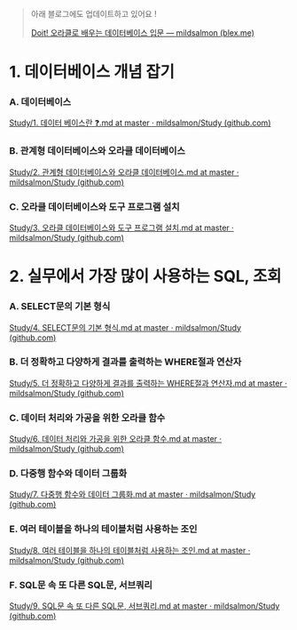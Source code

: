 > 아래 블로그에도 업데이트하고 있어요 !
>
> [Doit! 오라클로 배우는 데이터베이스 입문 — mildsalmon (blex.me)](https://blex.me/@mildsalmon/doit-%EC%98%A4%EB%9D%BC%ED%81%B4%EB%A1%9C-%EB%B0%B0%EC%9A%B0%EB%8A%94-%EB%8D%B0%EC%9D%B4%ED%84%B0%EB%B2%A0%EC%9D%B4%EC%8A%A4-%EC%9E%85%EB%AC%B8)

# 1. 데이터베이스 개념 잡기

### A. 데이터베이스

[Study/1. 데이터 베이스란 ❓.md at master · mildsalmon/Study (github.com)](https://github.com/mildsalmon/Study/blob/master/Database/Do%20it!%20%EC%98%A4%EB%9D%BC%ED%81%B4%EB%A1%9C%20%EB%B0%B0%EC%9A%B0%EB%8A%94%20%EB%8D%B0%EC%9D%B4%ED%84%B0%EB%B2%A0%EC%9D%B4%EC%8A%A4%20%EC%9E%85%EB%AC%B8/1.%20%EB%8D%B0%EC%9D%B4%ED%84%B0%EB%B2%A0%EC%9D%B4%EC%8A%A4%20%EA%B0%9C%EB%85%90%20%EC%9E%A1%EA%B8%B0/1.%20%EB%8D%B0%EC%9D%B4%ED%84%B0%20%EB%B2%A0%EC%9D%B4%EC%8A%A4%EB%9E%80%20%E2%9D%93.md)

### B. 관계형 데이터베이스와 오라클 데이터베이스

[Study/2. 관계형 데이터베이스와 오라클 데이터베이스.md at master · mildsalmon/Study (github.com)](https://github.com/mildsalmon/Study/blob/master/Database/Do%20it!%20%EC%98%A4%EB%9D%BC%ED%81%B4%EB%A1%9C%20%EB%B0%B0%EC%9A%B0%EB%8A%94%20%EB%8D%B0%EC%9D%B4%ED%84%B0%EB%B2%A0%EC%9D%B4%EC%8A%A4%20%EC%9E%85%EB%AC%B8/1.%20%EB%8D%B0%EC%9D%B4%ED%84%B0%EB%B2%A0%EC%9D%B4%EC%8A%A4%20%EA%B0%9C%EB%85%90%20%EC%9E%A1%EA%B8%B0/2.%20%EA%B4%80%EA%B3%84%ED%98%95%20%EB%8D%B0%EC%9D%B4%ED%84%B0%EB%B2%A0%EC%9D%B4%EC%8A%A4%EC%99%80%20%EC%98%A4%EB%9D%BC%ED%81%B4%20%EB%8D%B0%EC%9D%B4%ED%84%B0%EB%B2%A0%EC%9D%B4%EC%8A%A4.md)

### C. 오라클 데이터베이스와 도구 프로그램 설치

[Study/3. 오라클 데이터베이스와 도구 프로그램 설치.md at master · mildsalmon/Study (github.com)](https://github.com/mildsalmon/Study/blob/master/Database/Do%20it!%20%EC%98%A4%EB%9D%BC%ED%81%B4%EB%A1%9C%20%EB%B0%B0%EC%9A%B0%EB%8A%94%20%EB%8D%B0%EC%9D%B4%ED%84%B0%EB%B2%A0%EC%9D%B4%EC%8A%A4%20%EC%9E%85%EB%AC%B8/1.%20%EB%8D%B0%EC%9D%B4%ED%84%B0%EB%B2%A0%EC%9D%B4%EC%8A%A4%20%EA%B0%9C%EB%85%90%20%EC%9E%A1%EA%B8%B0/3.%20%EC%98%A4%EB%9D%BC%ED%81%B4%20%EB%8D%B0%EC%9D%B4%ED%84%B0%EB%B2%A0%EC%9D%B4%EC%8A%A4%EC%99%80%20%EB%8F%84%EA%B5%AC%20%ED%94%84%EB%A1%9C%EA%B7%B8%EB%9E%A8%20%EC%84%A4%EC%B9%98.md)

# 2. 실무에서 가장 많이 사용하는 SQL, 조회

### A. SELECT문의 기본 형식

[Study/4. SELECT문의 기본 형식.md at master · mildsalmon/Study (github.com)](https://github.com/mildsalmon/Study/blob/master/Database/Do%20it!%20%EC%98%A4%EB%9D%BC%ED%81%B4%EB%A1%9C%20%EB%B0%B0%EC%9A%B0%EB%8A%94%20%EB%8D%B0%EC%9D%B4%ED%84%B0%EB%B2%A0%EC%9D%B4%EC%8A%A4%20%EC%9E%85%EB%AC%B8/2.%20%EC%8B%A4%EB%AC%B4%EC%97%90%EC%84%9C%20%EA%B0%80%EC%9E%A5%20%EB%A7%8E%EC%9D%B4%20%EC%82%AC%EC%9A%A9%ED%95%98%EB%8A%94%20SQL%2C%20%EC%A1%B0%ED%9A%8C/4.%20SELECT%EB%AC%B8%EC%9D%98%20%EA%B8%B0%EB%B3%B8%20%ED%98%95%EC%8B%9D.md)

### B. 더 정확하고 다양하게 결과를 출력하는 WHERE절과 연산자

[Study/5. 더 정확하고 다양하게 결과를 출력하는 WHERE절과 연산자.md at master · mildsalmon/Study (github.com)](https://github.com/mildsalmon/Study/blob/master/Database/Do%20it!%20%EC%98%A4%EB%9D%BC%ED%81%B4%EB%A1%9C%20%EB%B0%B0%EC%9A%B0%EB%8A%94%20%EB%8D%B0%EC%9D%B4%ED%84%B0%EB%B2%A0%EC%9D%B4%EC%8A%A4%20%EC%9E%85%EB%AC%B8/2.%20%EC%8B%A4%EB%AC%B4%EC%97%90%EC%84%9C%20%EA%B0%80%EC%9E%A5%20%EB%A7%8E%EC%9D%B4%20%EC%82%AC%EC%9A%A9%ED%95%98%EB%8A%94%20SQL%2C%20%EC%A1%B0%ED%9A%8C/5.%20%EB%8D%94%20%EC%A0%95%ED%99%95%ED%95%98%EA%B3%A0%20%EB%8B%A4%EC%96%91%ED%95%98%EA%B2%8C%20%EA%B2%B0%EA%B3%BC%EB%A5%BC%20%EC%B6%9C%EB%A0%A5%ED%95%98%EB%8A%94%20WHERE%EC%A0%88%EA%B3%BC%20%EC%97%B0%EC%82%B0%EC%9E%90.md)

### C. 데이터 처리와 가공을 위한 오라클 함수

[Study/6. 데이터 처리와 가공을 위한 오라클 함수.md at master · mildsalmon/Study (github.com)](https://github.com/mildsalmon/Study/blob/master/Database/Do%20it!%20%EC%98%A4%EB%9D%BC%ED%81%B4%EB%A1%9C%20%EB%B0%B0%EC%9A%B0%EB%8A%94%20%EB%8D%B0%EC%9D%B4%ED%84%B0%EB%B2%A0%EC%9D%B4%EC%8A%A4%20%EC%9E%85%EB%AC%B8/2.%20%EC%8B%A4%EB%AC%B4%EC%97%90%EC%84%9C%20%EA%B0%80%EC%9E%A5%20%EB%A7%8E%EC%9D%B4%20%EC%82%AC%EC%9A%A9%ED%95%98%EB%8A%94%20SQL%2C%20%EC%A1%B0%ED%9A%8C/6.%20%EB%8D%B0%EC%9D%B4%ED%84%B0%20%EC%B2%98%EB%A6%AC%EC%99%80%20%EA%B0%80%EA%B3%B5%EC%9D%84%20%EC%9C%84%ED%95%9C%20%EC%98%A4%EB%9D%BC%ED%81%B4%20%ED%95%A8%EC%88%98.md)

### D. 다중행 함수와 데이터 그룹화

[Study/7. 다중행 함수와 데이터 그룹화.md at master · mildsalmon/Study (github.com)](https://github.com/mildsalmon/Study/blob/master/Database/Do%20it!%20%EC%98%A4%EB%9D%BC%ED%81%B4%EB%A1%9C%20%EB%B0%B0%EC%9A%B0%EB%8A%94%20%EB%8D%B0%EC%9D%B4%ED%84%B0%EB%B2%A0%EC%9D%B4%EC%8A%A4%20%EC%9E%85%EB%AC%B8/2.%20%EC%8B%A4%EB%AC%B4%EC%97%90%EC%84%9C%20%EA%B0%80%EC%9E%A5%20%EB%A7%8E%EC%9D%B4%20%EC%82%AC%EC%9A%A9%ED%95%98%EB%8A%94%20SQL%2C%20%EC%A1%B0%ED%9A%8C/7.%20%EB%8B%A4%EC%A4%91%ED%96%89%20%ED%95%A8%EC%88%98%EC%99%80%20%EB%8D%B0%EC%9D%B4%ED%84%B0%20%EA%B7%B8%EB%A3%B9%ED%99%94.md)

### E. 여러 테이블을 하나의 테이블처럼 사용하는 조인

[Study/8. 여러 테이블을 하나의 테이블처럼 사용하는 조인.md at master · mildsalmon/Study (github.com)](https://github.com/mildsalmon/Study/blob/master/Database/Do%20it!%20%EC%98%A4%EB%9D%BC%ED%81%B4%EB%A1%9C%20%EB%B0%B0%EC%9A%B0%EB%8A%94%20%EB%8D%B0%EC%9D%B4%ED%84%B0%EB%B2%A0%EC%9D%B4%EC%8A%A4%20%EC%9E%85%EB%AC%B8/2.%20%EC%8B%A4%EB%AC%B4%EC%97%90%EC%84%9C%20%EA%B0%80%EC%9E%A5%20%EB%A7%8E%EC%9D%B4%20%EC%82%AC%EC%9A%A9%ED%95%98%EB%8A%94%20SQL%2C%20%EC%A1%B0%ED%9A%8C/8.%20%EC%97%AC%EB%9F%AC%20%ED%85%8C%EC%9D%B4%EB%B8%94%EC%9D%84%20%ED%95%98%EB%82%98%EC%9D%98%20%ED%85%8C%EC%9D%B4%EB%B8%94%EC%B2%98%EB%9F%BC%20%EC%82%AC%EC%9A%A9%ED%95%98%EB%8A%94%20%EC%A1%B0%EC%9D%B8.md)

### F. SQL문 속 또 다른 SQL문, 서브쿼리

[Study/9. SQL문 속 또 다른 SQL문, 서브쿼리.md at master · mildsalmon/Study (github.com)](https://github.com/mildsalmon/Study/blob/master/Database/Do%20it!%20%EC%98%A4%EB%9D%BC%ED%81%B4%EB%A1%9C%20%EB%B0%B0%EC%9A%B0%EB%8A%94%20%EB%8D%B0%EC%9D%B4%ED%84%B0%EB%B2%A0%EC%9D%B4%EC%8A%A4%20%EC%9E%85%EB%AC%B8/2.%20%EC%8B%A4%EB%AC%B4%EC%97%90%EC%84%9C%20%EA%B0%80%EC%9E%A5%20%EB%A7%8E%EC%9D%B4%20%EC%82%AC%EC%9A%A9%ED%95%98%EB%8A%94%20SQL%2C%20%EC%A1%B0%ED%9A%8C/9.%20SQL%EB%AC%B8%20%EC%86%8D%20%EB%98%90%20%EB%8B%A4%EB%A5%B8%20SQL%EB%AC%B8%2C%20%EC%84%9C%EB%B8%8C%EC%BF%BC%EB%A6%AC.md)
